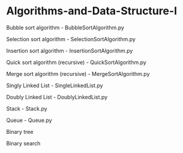 # Algorithms-and-Data-Structure-I

Bubble sort algorithm - BubbleSortAlgorithm.py

Selection sort algorithm - SelectionSortAlgorithm.py

Insertion sort algorithm - InsertionSortAlgorithm.py

Quick sort algorithm (recursive) - QuickSortAlgorithm.py

Merge sort algorithm (recursive) - MergeSortAlgorithm.py

Singly Linked List - SingleLinkedList.py

Doubly Linked List - DoublyLinkedList.py

Stack - Stack.py

Queue - Queue.py

Binary tree

Binary search 
